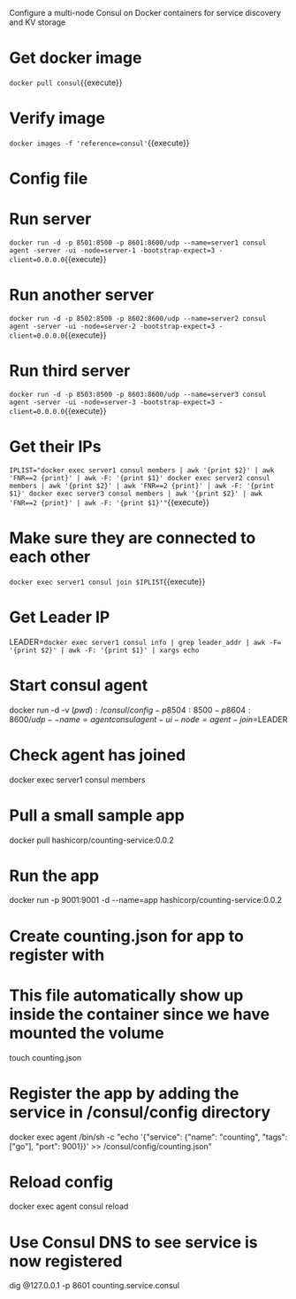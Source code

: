 Configure a multi-node Consul on Docker containers for service discovery and KV storage

# Get docker image
`docker pull consul`{{execute}}

# Verify image
`docker images -f 'reference=consul'`{{execute}}


# Config file

# Run server
`docker run -d -p 8501:8500 -p 8601:8600/udp --name=server1 consul agent -server -ui -node=server-1 -bootstrap-expect=3 -client=0.0.0.0`{{execute}}
# Run another server
`docker run -d -p 8502:8500 -p 8602:8600/udp --name=server2 consul agent -server -ui -node=server-2 -bootstrap-expect=3 -client=0.0.0.0`{{execute}}
# Run third server
`docker run -d -p 8503:8500 -p 8603:8600/udp --name=server3 consul agent -server -ui -node=server-3 -bootstrap-expect=3 -client=0.0.0.0`{{execute}}

# Get their IPs
`IPLIST="docker exec server1 consul members | awk '{print $2}' | awk 'FNR==2 {print}' | awk -F: '{print $1}' docker exec server2 consul members | awk '{print $2}' | awk 'FNR==2 {print}' | awk -F: '{print $1}' docker exec server3 consul members | awk '{print $2}' | awk 'FNR==2 {print}' | awk -F: '{print $1}'"`{{execute}}

# Make sure they are connected to each other
`docker exec server1 consul join $IPLIST`{{execute}}
# Get Leader IP
LEADER=`docker exec server1 consul info | grep leader_addr | awk -F= '{print $2}' | awk -F: '{print $1}' | xargs echo`

# Start consul agent
docker run -d -v $(pwd):/consul/config -p 8504:8500 -p 8604:8600/udp --name=agent consul agent -ui -node=agent -join=$LEADER

# Check agent has joined
docker exec server1 consul members

# Pull a small sample app
docker pull hashicorp/counting-service:0.0.2

# Run the app
docker run -p 9001:9001 -d --name=app hashicorp/counting-service:0.0.2

# Create counting.json for app to register with
# This file automatically show up inside the container since we have mounted the volume
touch counting.json

# Register the app by adding the service in /consul/config directory
docker exec agent /bin/sh -c "echo '{\"service\": {\"name\": \"counting\", \"tags\": [\"go\"], \"port\": 9001}}' >> /consul/config/counting.json"

# Reload config
docker exec agent consul reload

# Use Consul DNS to see service is now registered
dig @127.0.0.1 -p 8601 counting.service.consul


